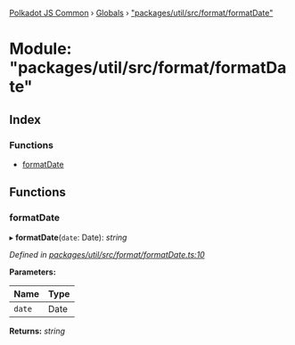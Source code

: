 [Polkadot JS Common](../README.md) › [Globals](../globals.md) › ["packages/util/src/format/formatDate"](_packages_util_src_format_formatdate_.md)

# Module: "packages/util/src/format/formatDate"

## Index

### Functions

* [formatDate](_packages_util_src_format_formatdate_.md#formatdate)

## Functions

###  formatDate

▸ **formatDate**(`date`: Date): *string*

*Defined in [packages/util/src/format/formatDate.ts:10](https://github.com/polkadot-js/common/blob/e487d0a4/packages/util/src/format/formatDate.ts#L10)*

**Parameters:**

Name | Type |
------ | ------ |
`date` | Date |

**Returns:** *string*
